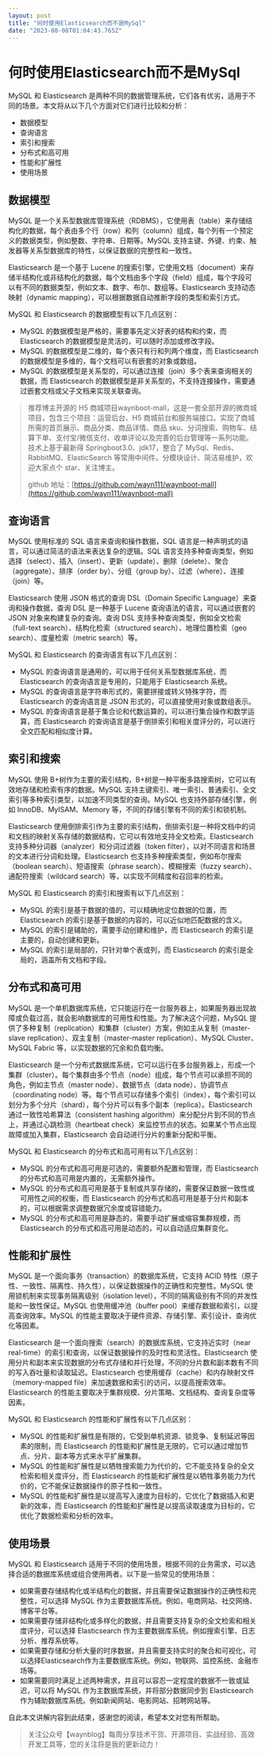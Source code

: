 ```yaml
---
layout: post
title: "何时使用Elasticsearch而不是MySql"
date: "2023-08-08T01:04:43.765Z"
---
```

何时使用Elasticsearch而不是MySql
=========================

MySQL 和 Elasticsearch 是两种不同的数据管理系统，它们各有优劣，适用于不同的场景。本文将从以下几个方面对它们进行比较和分析：

*   数据模型
*   查询语言
*   索引和搜索
*   分布式和高可用
*   性能和扩展性
*   使用场景

数据模型
----

MySQL 是一个关系型数据库管理系统（RDBMS），它使用表（table）来存储结构化的数据，每个表由多个行（row）和列（column）组成，每个列有一个预定义的数据类型，例如整数、字符串、日期等。MySQL 支持主键、外键、约束、触发器等关系型数据库的特性，以保证数据的完整性和一致性。

Elasticsearch 是一个基于 Lucene 的搜索引擎，它使用文档（document）来存储半结构化或非结构化的数据，每个文档由多个字段（field）组成，每个字段可以有不同的数据类型，例如文本、数字、布尔、数组等。Elasticsearch 支持动态映射（dynamic mapping），可以根据数据自动推断字段的类型和索引方式。

MySQL 和 Elasticsearch 的数据模型有以下几点区别：

*   MySQL 的数据模型是严格的，需要事先定义好表的结构和约束，而 Elasticsearch 的数据模型是灵活的，可以随时添加或修改字段。
*   MySQL 的数据模型是二维的，每个表只有行和列两个维度，而 Elasticsearch 的数据模型是多维的，每个文档可以有嵌套的对象或数组。
*   MySQL 的数据模型是关系型的，可以通过连接（join）多个表来查询相关的数据，而 Elasticsearch 的数据模型是非关系型的，不支持连接操作，需要通过嵌套文档或父子文档来实现关联查询。

> 推荐博主开源的 H5 商城项目waynboot-mall，这是一套全部开源的微商城项目，包含三个项目：运营后台、H5 商城前台和服务端接口。实现了商城所需的首页展示、商品分类、商品详情、商品 sku、分词搜索、购物车、结算下单、支付宝/微信支付、收单评论以及完善的后台管理等一系列功能。 技术上基于最新得 Springboot3.0、jdk17，整合了 MySql、Redis、RabbitMQ、ElasticSearch 等常用中间件。分模块设计、简洁易维护，欢迎大家点个 star、关注博主。
> 
> github 地址：[https://github.com/wayn111/waynboot-mall](https://github.com/wayn111/waynboot-mall)

查询语言
----

MySQL 使用标准的 SQL 语言来查询和操作数据，SQL 语言是一种声明式的语言，可以通过简洁的语法来表达复杂的逻辑。SQL 语言支持多种查询类型，例如选择（select）、插入（insert）、更新（update）、删除（delete）、聚合（aggregate）、排序（order by）、分组（group by）、过滤（where）、连接（join）等。

Elasticsearch 使用 JSON 格式的查询 DSL（Domain Specific Language）来查询和操作数据，查询 DSL 是一种基于 Lucene 查询语法的语言，可以通过嵌套的 JSON 对象来构建复杂的查询。查询 DSL 支持多种查询类型，例如全文检索（full-text search）、结构化检索（structured search）、地理位置检索（geo search）、度量检索（metric search）等。

MySQL 和 Elasticsearch 的查询语言有以下几点区别：

*   MySQL 的查询语言是通用的，可以用于任何关系型数据库系统，而 Elasticsearch 的查询语言是专用的，只能用于 Elasticsearch 系统。
*   MySQL 的查询语言是字符串形式的，需要拼接或转义特殊字符，而 Elasticsearch 的查询语言是 JSON 形式的，可以直接使用对象或数组表示。
*   MySQL 的查询语言是基于集合论和代数运算的，可以进行集合操作和数学运算，而 Elasticsearch 的查询语言是基于倒排索引和相关度评分的，可以进行全文匹配和相似度计算。

索引和搜索
-----

MySQL 使用 B+树作为主要的索引结构，B+树是一种平衡多路搜索树，它可以有效地存储和检索有序的数据。MySQL 支持主键索引、唯一索引、普通索引、全文索引等多种索引类型，以加速不同类型的查询。MySQL 也支持外部存储引擎，例如 InnoDB、MyISAM、Memory 等，不同的存储引擎有不同的索引和锁机制。

Elasticsearch 使用倒排索引作为主要的索引结构，倒排索引是一种将文档中的词和文档的映射关系存储的数据结构，它可以有效地支持全文检索。Elasticsearch 支持多种分词器（analyzer）和分词过滤器（token filter），以对不同语言和场景的文本进行分词和处理。Elasticsearch 也支持多种搜索类型，例如布尔搜索（boolean search）、短语搜索（phrase search）、模糊搜索（fuzzy search）、通配符搜索（wildcard search）等，以实现不同精度和召回率的检索。

MySQL 和 Elasticsearch 的索引和搜索有以下几点区别：

*   MySQL 的索引是基于数据的值的，可以精确地定位数据的位置，而 Elasticsearch 的索引是基于数据的内容的，可以近似地匹配数据的含义。
*   MySQL 的索引是辅助的，需要手动创建和维护，而 Elasticsearch 的索引是主要的，自动创建和更新。
*   MySQL 的索引是局部的，只针对单个表或列，而 Elasticsearch 的索引是全局的，涵盖所有文档和字段。

分布式和高可用
-------

MySQL 是一个单机数据库系统，它只能运行在一台服务器上，如果服务器出现故障或负载过高，就会影响数据库的可用性和性能。为了解决这个问题，MySQL 提供了多种复制（replication）和集群（cluster）方案，例如主从复制（master-slave replication）、双主复制（master-master replication）、MySQL Cluster、MySQL Fabric 等，以实现数据的冗余和负载均衡。

Elasticsearch 是一个分布式数据库系统，它可以运行在多台服务器上，形成一个集群（cluster）。每个集群由多个节点（node）组成，每个节点可以承担不同的角色，例如主节点（master node）、数据节点（data node）、协调节点（coordinating node）等。每个节点可以存储多个索引（index），每个索引可以划分为多个分片（shard），每个分片可以有多个副本（replica）。Elasticsearch 通过一致性哈希算法（consistent hashing algorithm）来分配分片到不同的节点上，并通过心跳检测（heartbeat check）来监控节点的状态。如果某个节点出现故障或加入集群，Elasticsearch 会自动进行分片的重新分配和平衡。

MySQL 和 Elasticsearch 的分布式和高可用有以下几点区别：

*   MySQL 的分布式和高可用是可选的，需要额外配置和管理，而 Elasticsearch 的分布式和高可用是内置的，无需额外操作。
*   MySQL 的分布式和高可用是基于复制或共享存储的，需要保证数据一致性或可用性之间的权衡，而 Elasticsearch 的分布式和高可用是基于分片和副本的，可以根据需求调整数据冗余度或容错能力。
*   MySQL 的分布式和高可用是静态的，需要手动扩展或缩容集群规模，而 Elasticsearch 的分布式和高可用是动态的，可以自动适应集群变化。

性能和扩展性
------

MySQL 是一个面向事务（transaction）的数据库系统，它支持 ACID 特性（原子性、一致性、隔离性、持久性），以保证数据操作的正确性和完整性。MySQL 使用锁机制来实现事务隔离级别（isolation level），不同的隔离级别有不同的并发性能和一致性保证。MySQL 也使用缓冲池（buffer pool）来缓存数据和索引，以提高查询效率。MySQL 的性能主要取决于硬件资源、存储引擎、索引设计、查询优化等因素。

Elasticsearch 是一个面向搜索（search）的数据库系统，它支持近实时（near real-time）的索引和查询，以保证数据操作的及时性和灵活性。Elasticsearch 使用分片和副本来实现数据的分布式存储和并行处理，不同的分片数和副本数有不同的写入吞吐量和读取延迟。Elasticsearch 也使用缓存（cache）和内存映射文件（memory-mapped file）来加速数据和索引的访问，以提高搜索效率。Elasticsearch 的性能主要取决于集群规模、分片策略、文档结构、查询复杂度等因素。

MySQL 和 Elasticsearch 的性能和扩展性有以下几点区别：

*   MySQL 的性能和扩展性是有限的，它受到单机资源、锁竞争、复制延迟等因素的限制，而 Elasticsearch 的性能和扩展性是无限的，它可以通过增加节点、分片、副本等方式来水平扩展集群。
*   MySQL 的性能和扩展性是以牺牲搜索能力为代价的，它不能支持复杂的全文检索和相关度评分，而 Elasticsearch 的性能和扩展性是以牺牲事务能力为代价的，它不能保证数据操作的原子性和一致性。
*   MySQL 的性能和扩展性是以提高写入速度为目标的，它优化了数据插入和更新的效率，而 Elasticsearch 的性能和扩展性是以提高读取速度为目标的，它优化了数据检索和分析的效率。

使用场景
----

MySQL 和 Elasticsearch 适用于不同的使用场景，根据不同的业务需求，可以选择合适的数据库系统或组合使用两者。以下是一些常见的使用场景：

*   如果需要存储结构化或半结构化的数据，并且需要保证数据操作的正确性和完整性，可以选择 MySQL 作为主要数据库系统。例如，电商网站、社交网络、博客平台等。
*   如果需要存储非结构化或多样化的数据，并且需要支持复杂的全文检索和相关度评分，可以选择 Elasticsearch 作为主要数据库系统。例如搜索引擎、日志分析、推荐系统等。
*   如果需要存储和分析大量的时序数据，并且需要支持实时的聚合和可视化，可以选择Elasticsearch作为主要数据库系统。例如，物联网、监控系统、金融市场等。
*   如果需要同时满足上述两种需求，并且可以容忍一定程度的数据不一致或延迟，可以将 MySQL 作为主数据库系统，并将部分数据同步到 Elasticsearch 作为辅助数据库系统。例如新闻网站、电影网站、招聘网站等。

自此本文讲解内容到此结束，感谢您的阅读，希望本文对您有所帮助。

> 关注公众号【waynblog】每周分享技术干货、开源项目、实战经验、高效开发工具等，您的关注将是我的更新动力！
